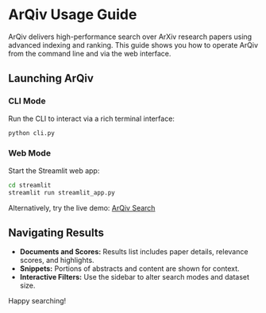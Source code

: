 # ArQiv Usage Guide

ArQiv delivers high-performance search over ArXiv research papers using advanced indexing and ranking. This guide shows you how to operate ArQiv from the command line and via the web interface.

## Launching ArQiv

### CLI Mode
Run the CLI to interact via a rich terminal interface:
```bash
python cli.py
```

### Web Mode
Start the Streamlit web app:
```bash
cd streamlit
streamlit run streamlit_app.py
```
Alternatively, try the live demo: [ArQiv Search](https://arqiv-search.streamlit.app/)

## Navigating Results
- **Documents and Scores:** Results list includes paper details, relevance scores, and highlights.
- **Snippets:** Portions of abstracts and content are shown for context.
- **Interactive Filters:** Use the sidebar to alter search modes and dataset size.

Happy searching!
